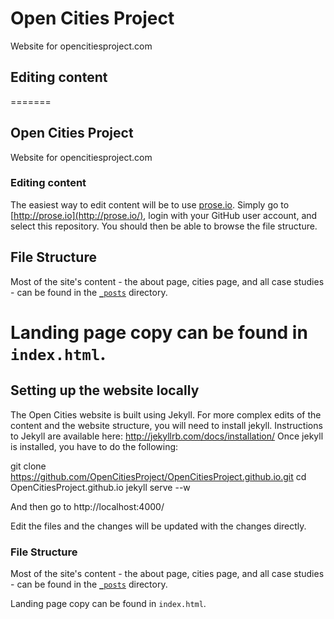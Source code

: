 # Open Cities Project

Website for opencitiesproject.com

## Editing content
=======
## Open Cities Project

Website for opencitiesproject.com

### Editing content
The easiest way to edit content will be to use [prose.io](http://prose.io/#about). Simply go to [http://prose.io](http://prose.io/), login with your GitHub user account, and select this repository. You should then be able to browse the file structure.

## File Structure

Most of the site's content - the about page, cities page, and all case studies - can be found in the [`_posts`](https://github.com/OpenCitiesProject/website/tree/master/_posts) directory.

Landing page copy can be found in `index.html`.
=======
## Setting up the website locally

The Open Cities website is built using Jekyll. For more complex edits of the content and the website structure, you will need to install jekyll. Instructions to Jekyll are available here: http://jekyllrb.com/docs/installation/
Once jekyll is installed, you have to do the following:

git clone https://github.com/OpenCitiesProject/OpenCitiesProject.github.io.git
cd OpenCitiesProject.github.io
jekyll serve --w

And then go to http://localhost:4000/

Edit the files and the changes will be updated with the changes directly.


### File Structure

Most of the site's content - the about page, cities page, and all case studies - can be found in the [`_posts`](https://github.com/OpenCitiesProject/website/tree/master/_posts) directory.

Landing page copy can be found in `index.html`.
